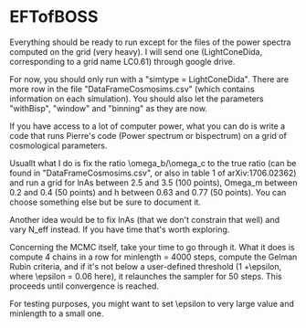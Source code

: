 # EFTofBOSS


Everything should be ready to run except for the files of the power spectra computed on the grid (very heavy). I will send one (LightConeDida, corresponding to a grid name LC0.61) through google drive.

For now, you should only run with a "simtype = LightConeDida". There are more row in the file "DataFrameCosmosims.csv" (which contains information on each simulation). You should also let the parameters "withBisp", "window" and "binning" as they are now.

If you have access to a lot of computer power, what you can do is write a code that runs Pierre's code (Power spectrum or bispectrum) on a grid of cosmological parameters.

Usuallt what I do is fix the ratio \omega_b/\omega_c to the true ratio (can be found in "DataFrameCosmosims.csv", or also in table 1 of arXiv:1706.02362) and run a grid for lnAs between 2.5 and 3.5 (100 points), Omega_m between 0.2 and 0.4 (50 points) and h between 0.63 and 0.77 (50 points). You can choose something else but be sure to document it.

Another idea would be to fix lnAs (that we don't constrain that well) and vary N_eff instead. If you have time that's worth exploring.

Concerning the MCMC itself, take your time to go through it. What it does is compute 4 chains in a row for minlength = 4000 steps, compute the Gelman Rubin criteria, and if it's not below a user-defined threshold (1 +\epsilon, where \epsilon = 0.06 here), it relaunches the sampler for 50 steps. This proceeds until convergence is reached.

For testing purposes, you might want to set \epsilon to very large value and minlength to a small one.